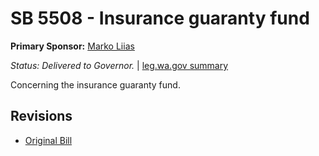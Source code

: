 # SB 5508 - Insurance guaranty fund
**Primary Sponsor:** [Marko Liias](/person/leg/marko.liias.md)

*Status: Delivered to Governor.* | [leg.wa.gov summary](https://app.leg.wa.gov/billsummary?BillNumber=5508&Year=2021)

Concerning the insurance guaranty fund.

## Revisions
* [Original Bill](1/)